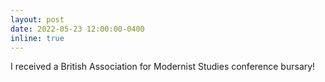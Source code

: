 ```yaml
---
layout: post
date: 2022-05-23 12:00:00-0400
inline: true
---
```


I received a British Association for Modernist Studies conference bursary!
